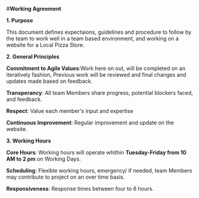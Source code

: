 #**Working Agreement**

**1. Purpose**

This document defines expectaions, guidelines and procedure to follow by the team to work well in a team based environment, and working on a website for a Local Pizza Store.



**2. General Principles**

  **Commitment to Agile Values**:Work here on out, will be completed on an iteratively fashion, Previous work will be reviewed and final changes and updates made based on          feedback.
  
  **Transperancy**: All team Members share progress, potential blockers faced, and feedback.
  
  **Respect**: Value each member's input and expertise
  
  **Continuous Improvement**: Regular improvement and update on the website.



**3. Working Hours**

**Core Hours**: Working hours will operate whithin **Tuesday-Friday from 10 AM to 2 pm** on Working Days.

**Scheduling**: Flexible working hours, emergency/ if needed, team Members may contribute to project on an over time basis.

**Responsiveness**: Response times between four to 6 hours.

